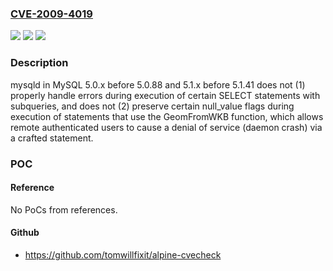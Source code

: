 ### [CVE-2009-4019](https://cve.mitre.org/cgi-bin/cvename.cgi?name=CVE-2009-4019)
![](https://img.shields.io/static/v1?label=Product&message=n%2Fa&color=blue)
![](https://img.shields.io/static/v1?label=Version&message=%3D%20n%2Fa%20&color=brighgreen)
![](https://img.shields.io/static/v1?label=Vulnerability&message=n%2Fa&color=brighgreen)

### Description

mysqld in MySQL 5.0.x before 5.0.88 and 5.1.x before 5.1.41 does not (1) properly handle errors during execution of certain SELECT statements with subqueries, and does not (2) preserve certain null_value flags during execution of statements that use the GeomFromWKB function, which allows remote authenticated users to cause a denial of service (daemon crash) via a crafted statement.

### POC

#### Reference
No PoCs from references.

#### Github
- https://github.com/tomwillfixit/alpine-cvecheck

